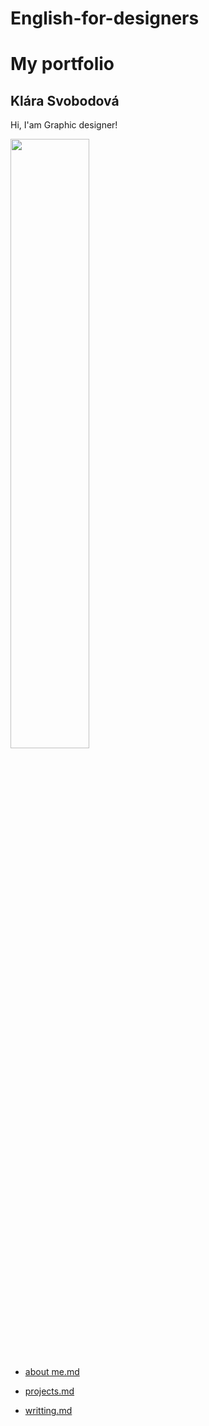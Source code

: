 # English-for-designers

# My portfolio
## Klára Svobodová
Hi, I'am Graphic designer!

<img src="https://github.com/KlaraSvobodova/English-for-designers/assets/152971101/d1e0e856-40da-4e43-a428-501c0d070355" width=50% height=50%>

- [about me.md](about_me.md)

- [projects.md](projects.md)

- [writting.md](writting.md)
